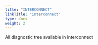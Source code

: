 ```yaml
---
title: "INTERCONNECT"
linkTitle: "interconnect"
type: docs
weight: 2
---
```


All diagnostic tree available in interconnect
